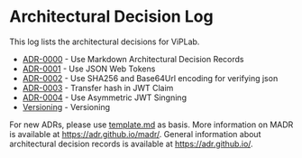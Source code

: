 # Architectural Decision Log

This log lists the architectural decisions for ViPLab.

<!-- adrlog -- Regenerate the content by using "adr-log -i". You can install it via "npm install -g adr-log" -->

- [ADR-0000](0000-use-markdown-architectural-decision-records.md) - Use Markdown Architectural Decision Records
- [ADR-0001](0001-use-json-web-tokens.md) - Use JSON Web Tokens
- [ADR-0002](0002-use-sha256-with-base64url-encoding.md) - Use SHA256 and Base64Url encoding for verifying json
- [ADR-0003](0003-transfere-hash-in-jwt-claim.md) - Transfer hash in JWT Claim
- [ADR-0004](0004-use-asymmetric-jwt-signing.md) - Use Asymmetric JWT Singning
- [Versioning](versioning.md) - Versioning

<!-- adrlogstop -->

For new ADRs, please use [template.md](template.md) as basis.
More information on MADR is available at <https://adr.github.io/madr/>.
General information about architectural decision records is available at <https://adr.github.io/>.
